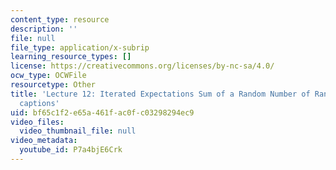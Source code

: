 ```yaml
---
content_type: resource
description: ''
file: null
file_type: application/x-subrip
learning_resource_types: []
license: https://creativecommons.org/licenses/by-nc-sa/4.0/
ocw_type: OCWFile
resourcetype: Other
title: 'Lecture 12: Iterated Expectations Sum of a Random Number of Random variables
  captions'
uid: bf65c1f2-e65a-461f-ac0f-c03298294ec9
video_files:
  video_thumbnail_file: null
video_metadata:
  youtube_id: P7a4bjE6Crk
---
```

